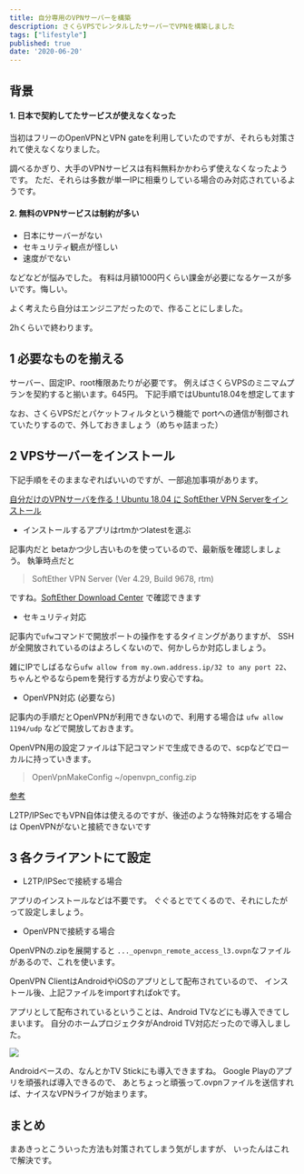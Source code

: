 ```yaml
---
title: 自分専用のVPNサーバーを構築
description: さくらVPSでレンタルしたサーバーでVPNを構築しました
tags: ["lifestyle"]
published: true
date: '2020-06-20'
---
```


## 背景

#### 1. 日本で契約してたサービスが使えなくなった

当初はフリーのOpenVPNとVPN gateを利用していたのですが、それらも対策されて使えなくなりました。

調べるかぎり、大手のVPNサービスは有料無料かかわらず使えなくなったようです。
ただ、それらは多数が単一IPに相乗りしている場合のみ対応されているようです。

#### 2. 無料のVPNサービスは制約が多い

- 日本にサーバーがない
- セキュリティ観点が怪しい
- 速度がでない

などなどが悩みでした。
有料は月額1000円くらい課金が必要になるケースが多いです。悔しい。

よく考えたら自分はエンジニアだったので、作ることにしました。

2hくらいで終わります。

## 1 必要なものを揃える
サーバー、固定IP、root権限あたりが必要です。
例えばさくらVPSのミニマムプランを契約すると揃います。645円。
下記手順ではUbuntu18.04を想定してます

なお、さくらVPSだとパケットフィルタという機能で
portへの通信が制御されていたりするので、外しておきましょう（めちゃ詰まった）

## 2 VPSサーバーをインストール
下記手順をそのままなぞればいいのですが、一部追加事項があります。

[自分だけのVPNサーバを作る！Ubuntu 18.04 に SoftEther VPN Serverをインストール](https://qiita.com/dogwood008/items/3d11ea67661a5b6bc59d)

- インストールするアプリはrtmかつlatestを選ぶ

記事内だと betaかつ少し古いものを使っているので、最新版を確認しましょう。
執筆時点だと

>SoftEther VPN Server (Ver 4.29, Build 9678, rtm)

ですね。[SoftEther Download Center](https://www.softether-download.com/en.aspx?product=softether)
で確認できます

- セキュリティ対応

記事内で`ufw`コマンドで開放ポートの操作をするタイミングがありますが、
SSHが全開放されているのはよろしくないので、何かしらか対応しましょう。

雑にIPでしばるなら`ufw allow from my.own.address.ip/32 to any port 22`、
ちゃんとやるならpemを発行する方がより安心ですね。

- OpenVPN対応 (必要なら)

記事内の手順だとOpenVPNが利用できないので、利用する場合は
`ufw allow 1194/udp`
などで開放しておきます。

OpenVPN用の設定ファイルは下記コマンドで生成できるので、scpなどでローカルに持っていきます。
> OpenVpnMakeConfig ~/openvpn_config.zip

[参考](https://www.vpsserver.com/community/tutorials/14/setup-openvpn-l2tp-ipsec-sstp-vpn-using-softether/)


L2TP/IPSecでもVPN自体は使えるのですが、後述のような特殊対応をする場合は
OpenVPNがないと接続できないです

## 3 各クライアントにて設定

- L2TP/IPSecで接続する場合

アプリのインストールなどは不要です。
ぐぐるとでてくるので、それにしたがって設定しましょう。

- OpenVPNで接続する場合

OpenVPNの.zipを展開すると
`..._openvpn_remote_access_l3.ovpn`なファイルがあるので、これを使います。

OpenVPN ClientはAndroidやiOSのアプリとして配布されているので、
インストール後、上記ファイルをimportすればokです。

アプリとして配布されているということは、Android TVなどにも導入できてしまいます。
自分のホームプロジェクタがAndroid TV対応だったので導入しました。

<a href="https://www.amazon.co.jp/Anker-Capsule-%E3%83%A2%E3%83%90%E3%82%A4%E3%83%AB%E3%83%97%E3%83%AD%E3%82%B8%E3%82%A7%E3%82%AF%E3%82%BF%E3%83%BC%EF%BC%89%E3%80%90200-ANSI%E3%83%AB%E3%83%BC%E3%83%A1%E3%83%B3-%E3%82%AA%E3%83%BC%E3%83%88%E3%83%95%E3%82%A9%E3%83%BC%E3%82%AB%E3%82%B9%E6%A9%9F%E8%83%BD/dp/B07QBXMY2Z/ref=as_li_ss_il?ie=UTF8&linkCode=li2&tag=techeten02-22&linkId=06eb80104488df090281e985727effae&language=ja_JP" target="_blank"><img border="0" src="//ws-fe.amazon-adsystem.com/widgets/q?_encoding=UTF8&ASIN=B07QBXMY2Z&Format=_SL160_&ID=AsinImage&MarketPlace=JP&ServiceVersion=20070822&WS=1&tag=techeten02-22&language=ja_JP" ></a><img src="https://ir-jp.amazon-adsystem.com/e/ir?t=techeten02-22&language=ja_JP&l=li2&o=9&a=B07QBXMY2Z" width="1" height="1" border="0" alt="" style="border:none !important; margin:0px !important;" />


Androidベースの、なんとかTV Stickにも導入できますね。
Google Playのアプリを頑張れば導入できるので、
あとちょっと頑張って.ovpnファイルを送信すれば、ナイスなVPNライフが始まります。

## まとめ

まあきっとこういった方法も対策されてしまう気がしますが、
いったんはこれで解決です。
